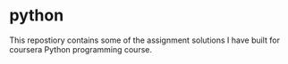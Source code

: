 # python
This repostiory contains some of the assignment solutions I have built for coursera Python programming course.

